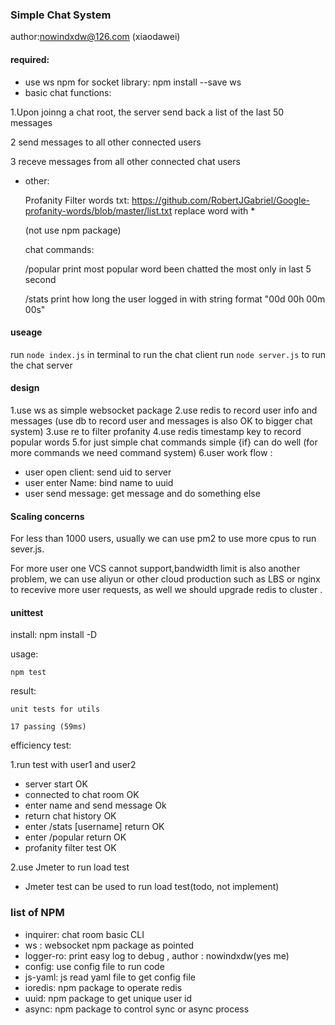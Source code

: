 ### Simple Chat System
 
author:nowindxdw@126.com (xiaodawei)


#### required:
- use ws npm for socket library: npm install --save ws
- basic chat functions:

1.Upon joinng a chat root, the server send back a list of the last 50 messages

2 send messages to all other connected users

3 receve messages from all other connected chat users 

- other:

    Profanity Filter 
    words txt:
    https://github.com/RobertJGabriel/Google-profanity-words/blob/master/list.txt replace word with *
   
    (not use npm package)
    
    chat commands:
    
    /popular  print most popular word been chatted the most only in last 5 second
    
    /stats   print how long the user logged in with string format "00d 00h 00m 00s"

#### useage 
run `node index.js` in terminal to run the chat client
run `node server.js` to run the chat server

#### design

1.use ws as simple websocket package 
2.use redis to record user info and messages
(use db to record user and messages is also OK to bigger chat system) 
3.use re to filter profanity
4.use redis timestamp key to record popular words
5.for just simple chat commands simple {if} can do well (for more commands we need command system)
6.user work flow :

- user open client: send uid to server
- user enter Name: bind name to uuid
- user send message: get message and do something else


#### Scaling concerns

For less than 1000 users, usually we can use pm2 to use more cpus to run sever.js.

For more user one VCS cannot support,bandwidth limit is also another problem,
we can use aliyun or other cloud production such as LBS or nginx to recevive more user requests,
as well we should upgrade redis to cluster . 

#### unittest
install:
npm install -D

usage:
```
npm test
```
result:
```
unit tests for utils

17 passing (59ms)
```


efficiency test:

1.run test with user1 and user2  
- server start OK
- connected to chat room OK
- enter name and send message Ok
- return chat history OK
- enter /stats [username] return OK
- enter /popular return OK
- profanity filter test OK


2.use Jmeter to run load test
- Jmeter test can be used to run load test(todo, not implement)

### list of NPM
- inquirer: chat room basic CLI
- ws :   websocket npm package as pointed
- logger-ro: print easy log to  debug , author : nowindxdw(yes me)
- config: use config file to run code
- js-yaml: js read yaml file to get config file
- ioredis: npm package to operate redis
- uuid: npm package to get unique user id 
- async: npm package to control sync or async process